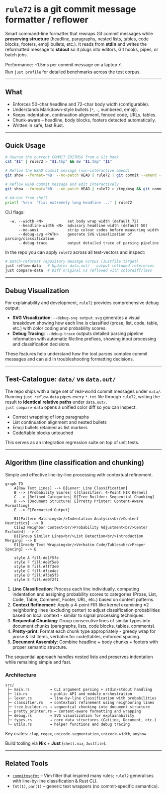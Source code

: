# `rule72` is a git commit message formatter / reflower

Smart command-line formatter that rewraps Git commit messages while
**preserving structure** (headline, paragraphs, nested lists, tables, code
blocks, footers, emoji bullets, etc.). It reads from **stdin** and writes the
reformatted message to **stdout** so it plugs into editors, Git hooks, pipes,
or batch jobs.

Performance: ~1.5ms per commit message on a laptop ⚡.  
Run `just profile` for detailed benchmarks across the test corpus.

---
## What

* Enforces 50-char headline and 72-char body width (configurable).
* Understands Markdown-style bullets (`*`, `-`, numbered, emoji).
* Keeps indentation, continuation alignment, fenced code, URLs, tables.
* Chunk-aware – headline, body blocks, footers detected automatically.
* Written in safe, fast Rust.

---
## Quick Usage

```bash
# Rewrap the current COMMIT_EDITMSG from a Git hook
cat "$1" | rule72 > "$1.tmp" && mv "$1.tmp" "$1"

# Reflow the HEAD commit message (non-interactive amend)
git show --format='%B' --no-patch HEAD | rule72 | git commit --amend --file=-

# Reflow HEAD commit message and edit interactively
git show --format='%B' --no-patch HEAD | rule72 > /tmp/msg && git commit --amend --edit --file=/tmp/msg

# Ad-hoc from shell
printf '%s\n' "fix: extremely long headline ..." | rule72
```

CLI flags:
```
  -w, --width <N>           set body wrap width (default 72)
      --headline-width <N>  advisory headline width (default 50)
      --no-ansi             strip colour codes before measuring width
      --debug-svg <PATH>    generate SVG visualization of parsing/classification
      --debug-trace         output detailed trace of parsing pipeline
```

In the repo you can apply `rule72` across all test-vectors and inspect:

```bash
# Batch-reformat repository message corpus (Justfile target)
just reflow-data   # Updates data.out/ - output reflowed references
just compare-data  # Diff original vs reflowed with colordiff/less
```

---
## Debug Visualization

For explainability and development, `rule72` provides comprehensive debug output:

* **SVG Visualization**: `--debug-svg output.svg` generates a visual breakdown
  showing how each line is classified (prose, list, code, table, etc.) with
  color coding and probability scores.
* **Debug Tracing**: `--debug-trace` outputs detailed parsing pipeline
  information with automatic file:line prefixes, showing input processing and
  classification decisions.

These features help understand how the tool parses complex commit messages and
can aid in troubleshooting formatting decisions.

---
## Test-Catalogue: `data/` vs `data.out/`

The repo ships with a large set of real-world commit messages under `data/`.  
Running `just reflow-data` pipes every `*.txt` file through `rule72`, writing
the result to **identical relative paths** under `data.out/`.  
`just compare-data` opens a unified color diff so you can inspect:

* Correct wrapping of long paragraphs
* List continuation alignment and nested bullets
* Emoji bullets retained as list markers
* Code/table blocks untouched

This serves as an integration regression suite on top of unit tests.

---
## Algorithm (line classification and chunking)

Simple and effective line-by-line processing with contextual refinement.

```mermaid
graph TD
    A[Raw Text Lines] --> B[Lexer: Line Classification]
    B --> |Probability Scores| C[Classifier: 4-Point FIR Kernel]
    C --> |Refined Categories| D[Tree Builder: Sequential Chunking]
    D --> |Document Structure| E[Pretty Printer: Content-Aware Formatting]
    E --> F[Formatted Output]
    
    B1[Pattern Matching<br/>Indentation Analysis<br/>Content Heuristics] --> B
    C1[±2 Neighbor Context<br/>Probability Adjustment<br/>Center Excluded] --> C
    D1[Group Similar Lines<br/>List Detection<br/>Introduction Merging] --> D
    E1[Greedy Text Wrapping<br/>Verbatim Code/Tables<br/>Proper Spacing] --> E
    
    style A fill:#e1f5fe
    style F fill:#e8f5e8
    style B fill:#fff3e0
    style C fill:#fce4ec
    style D fill:#f3e5f5
    style E fill:#e0f2f1
```

1. **Line Classification**: Process each line individually, computing indentation
   and assigning probability scores to categories (Prose, List, Code, Table, 
   Comment, Footer, URL, etc.) based on content patterns.
2. **Context Refinement**: Apply a 4-point FIR-like kernel examining ±2 
   neighboring lines (excluding center) to adjust classification probabilities
   based on local context - similar to signal processing techniques.
3. **Sequential Chunking**: Group consecutive lines of similar types into
   document chunks (paragraphs, lists, code blocks, tables, comments).
4. **Pretty-print**: Format each chunk type appropriately - greedy wrap for
   prose & list items, verbatim for code/tables, enforced spacing.
5. **Document Assembly**: Combine headline + body chunks + footers with
   proper semantic structure.

The sequential approach handles nested lists and preserves indentation while
remaining simple and fast.

### Architecture

```
src/
 ├─ main.rs         → CLI argument parsing + stdin/stdout handling
 ├─ lib.rs          → public API and module orchestration
 ├─ lexer.rs        → line-by-line classification with probabilities
 ├─ classifier.rs   → contextual refinement using neighboring lines
 ├─ tree_builder.rs → sequential chunking into document structure
 ├─ pretty_printer.rs → content-aware formatting and wrapping
 ├─ debug.rs        → SVG visualization for explainability
 ├─ types.rs        → core data structures (CatLine, Document, etc.)
 └─ utils.rs        → helper functions and debug tracing
```

Key crates: `clap`, `regex`, `unicode-segmentation`, `unicode-width`,
`anyhow`.

Build tooling via **Nix** + **Just** (`shell.nix`, `Justfile`).

---
## Related Tools

* [`commitmsgfmt`](https://mkjeldsen.gitlab.io/blog/introducing-commitmsgfmt/) –
  Vim filter that inspired many rules; `rule72` generalises with line-by-line
  classification & Rust CLI.
* `fmt(1)`, `par(1)` – generic text wrappers (no commit-specific
  semantics).
